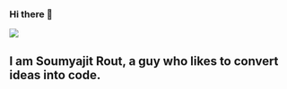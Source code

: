 ### Hi there 👋

![](https://komarev.com/ghpvc/?username=soum-sr&color=green)

## I am Soumyajit Rout, a guy who likes to convert ideas into code.
